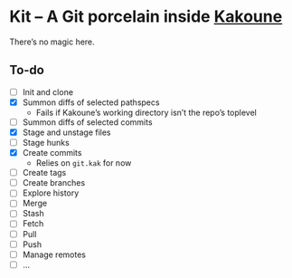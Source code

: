 # Kit – A Git porcelain inside [Kakoune](https://kakoune.org)

There’s no magic here.

## To-do

  - [ ] Init and clone
  - [x] Summon diffs of selected pathspecs
    - Fails if Kakoune’s working directory isn’t the repo’s toplevel
  - [ ] Summon diffs of selected commits
  - [x] Stage and unstage files
  - [ ] Stage hunks
  - [x] Create commits
    - Relies on `git.kak` for now
  - [ ] Create tags
  - [ ] Create branches
  - [ ] Explore history
  - [ ] Merge
  - [ ] Stash
  - [ ] Fetch
  - [ ] Pull
  - [ ] Push
  - [ ] Manage remotes
  - [ ] …

